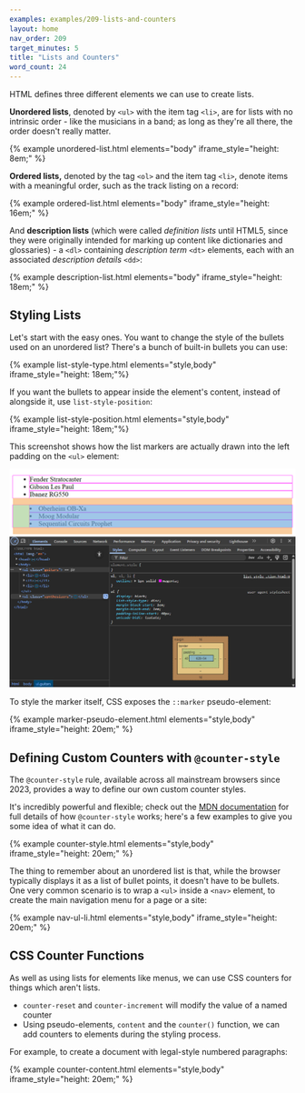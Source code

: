 ```yaml
---
examples: examples/209-lists-and-counters
layout: home
nav_order: 209
target_minutes: 5
title: "Lists and Counters"
word_count: 24
---
```

HTML defines three different elements we can use to create lists.

**Unordered lists**, denoted by `<ul>` with the item tag `<li>`, are for lists with no intrinsic order - like the musicians in a band; as long as they're all there, the order doesn't really matter.

{% example unordered-list.html elements="body" iframe_style="height: 8em;" %}

**Ordered lists,** denoted by the tag `<ol>` and the item tag `<li>`, denote items with a meaningful order, such as the track listing on a record:

{% example ordered-list.html elements="body" iframe_style="height: 16em;" %}

And **description lists** (which were called *definition lists* until HTML5, since they were originally intended for marking up content like dictionaries and glossaries) - a `<dl>`  containing *description term* `<dt>` elements, each with an associated *description details* `<dd>`:

{% example description-list.html elements="body" iframe_style="height: 18em;" %}

## Styling Lists

Let's start with the easy ones. You want to change the style of the bullets used on an unordered list? There's a bunch of built-in bullets you can use:

{% example list-style-type.html elements="style,body" iframe_style="height: 18em;"%}

If you want the bullets to appear inside the element's content, instead of alongside it, use `list-style-position`:

{% example list-style-position.html elements="style,body"  iframe_style="height: 18em;"%}

This screenshot shows how the list markers are actually drawn into the left padding on the `<ul>` element:

![list-style-position and padding](./images/list-style-position-padding.png)

To style the marker itself, CSS exposes the `::marker` pseudo-element:

{% example marker-pseudo-element.html elements="style,body" iframe_style="height: 20em;" %}

## Defining Custom Counters with `@counter-style`

The `@counter-style` rule, available across all mainstream browsers since 2023, provides a way to define our own custom counter styles.

It's incredibly powerful and flexible; check out the [MDN documentation](https://developer.mozilla.org/en-US/docs/Web/CSS/@counter-style) for full details of how `@counter-style` works; here's a few examples to give you some idea of what it can do.

{% example counter-style.html elements="style,body" iframe_style="height: 20em;" %}

The thing to remember about an unordered list is that, while the browser typically displays it as a list of bullet points, it doesn't have to be bullets. One very common scenario is to wrap a `<ul>` inside a `<nav>` element, to create the main navigation menu for a page or a site:

{% example nav-ul-li.html elements="style,body" iframe_style="height: 20em;" %}

## CSS Counter Functions

As well as using lists for elements like menus, we can use CSS counters for things which aren't lists.

* `counter-reset` and `counter-increment` will modify the value of a named counter
* Using pseudo-elements, `content` and the `counter()` function, we can add counters to elements during the styling process.

For example, to create a document with legal-style numbered paragraphs:

{% example counter-content.html elements="style,body" iframe_style="height: 20em;" %}


